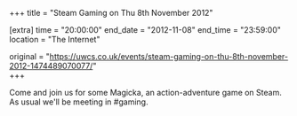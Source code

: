+++
title = "Steam Gaming on Thu 8th November 2012"

[extra]
time = "20:00:00"
end_date = "2012-11-08"
end_time = "23:59:00"
location = "The Internet"

original = "https://uwcs.co.uk/events/steam-gaming-on-thu-8th-november-2012-1474489070077/"    
+++

Come and join us for some Magicka, an action-adventure game on Steam. As usual we'll be meeting in \#gaming.

